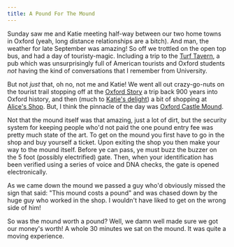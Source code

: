 ```yaml
---
title: A Pound For The Mound
---
```

Sunday saw me and Katie meeting half-way between our two home towns in Oxford (yeah, long distance relationships are a bitch). And man, the weather for late September was amazing! So off we trottled on the open top bus, and had a day of touristy-magic. Including a trip to the [Turf Tavern](http://www.theturftavern.co.uk/), a pub which was unsurprisingly full of American tourists and Oxford students *not* having the kind of conversations that I remember from University. 

But not _just_ that, oh no, not me and Katie! We went all out crazy-go-nuts on the tourist trail stopping off at the [Oxford Story](http://www.oxfordstory.co.uk) a trip back 900 years into Oxford history, and then (much to [Katie's delight](http://www.flickr.com/photos/roobottom/248933596/)) a bit of shopping at [Alice's Shop](http://www.sheepshop.com). But, I think the pinnacle of the day was [Oxford Castle Mound](http://www.flickr.com/photos/roobottom/246535043/). 

Not that the mound itself was that amazing, just a lot of dirt, but the security system for keeping people who'd not paid the one pound entry fee was pretty much state of the art. To get on the mound you first have to go in the shop and buy yourself a ticket. Upon exiting the shop you then make your way to the mound itself. Before ye can pass, ye must buzz the buzzer on the 5 foot (possibly electrified) gate. Then, when your identification has been verified using a series of voice and DNA checks, the gate is opened electronically. 

As we came down the mound we passed a guy who'd obviously missed the sign that said: "This mound costs a pound" and was chased down by the huge guy who worked in the shop. I wouldn't have liked to get on the wrong side of him! 

So was the mound worth a pound? Well, we damn well made sure we got our money's worth! A whole 30 minutes we sat on the mound. It was quite a moving experience.